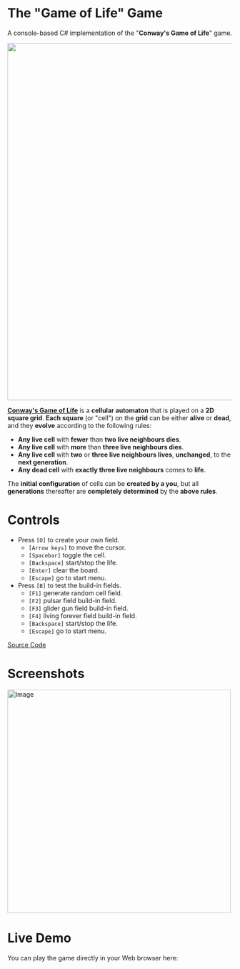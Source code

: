 # The "Game of Life" Game
A console-based C# implementation of the "**Conway's Game of Life**" game.

<p align="center">
  <img width="800" src="https://user-images.githubusercontent.com/85368212/194079367-8f8a9d4b-e21f-4988-85ca-a4c857f4f775.png">
</p>

**[Conway's Game of Life](https://en.wikipedia.org/wiki/Conway%27s_Game_of_Life)** is a **cellular automaton** that is played on a **2D square grid**. **Each square** (or "cell") on the **grid** can be either **alive** or **dead**, and they **evolve** according to the following rules:

- **Any live cell** with **fewer** than **two live neighbours dies**.
- **Any live cell** with **more** than **three live neighbours dies**.
- **Any live cell** with **two** or **three live neighbours lives**, **unchanged**, to the **next generation**.
- **Any dead cell** with **exactly three live neighbours** comes to **life**.

The **initial configuration** of cells can be **created by a you**, but all **generations** thereafter are **completely determined** by the **above rules**. 

# Controls
- Press `[O]` to create your own field.
  - `[Arrow keys]` to move the cursor.
  - `[Spacebar]` toggle the cell.
  - `[Backspace]` start/stop the life.
  - `[Enter]` clear the board.
  - `[Escape]` go to start menu.
- Press `[B]` to test the build-in fields.
  - `[F1]` generate random cell field.
  - `[F2]` pulsar field build-in field.
  - `[F3]` glider gun field build-in field.
  - `[F4]` living forever field build-in field.
  - `[Backspace]` start/stop the life.
  - `[Escape]` go to start menu.

[Source Code](GameOfLife.cs)

# Screenshots

<img alt="Image" width="500px" src="" />

# Live Demo
You can play the game directly in your Web browser here:
